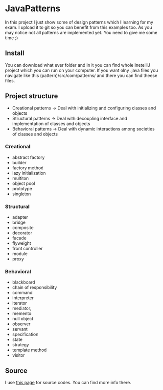 # JavaPatterns

In this project I just show some of design patterns which I learning for my exam. I upload it to git so you can benefit from this examples too.
As you may notice not all patterns are implemented yet. You need to give me some time ;) 

## Install

You can download what ever folder and in it you can find whole InetelliJ project which you can run on your computer.
If you want olny .java files you navigate like this (pattern)/src/com/patterns/ and there you can find theese files.

## Project structure

* Creational patterns ->
    Deal with initializing and configuring classes and objects
* Structural patterns ->
    Deal with decoupling interface and implementation of classes and objects
* Behavioral patterns ->
    Deal with dynamic interactions among societies of classes and objects


### Creational

- abstract factory
- builder
- factory method
- lazy initialization
- multiton
- object pool
- prototype
- singleton


### Structural

- adapter
- bridge
- composite
- decorator
- facade
- flyweight
- front controller
- module
- proxy


### Behavioral

- blackboard
- chain of responsibility
- command
- interpreter
- iterator
- mediator,
- memento
- null object
- observer
- servant
- specification
- state
- strategy
- template method
- visitor



## Source  

I use [this page](https://www.tutorialspoint.com/design_pattern/) for source codes. You can find more info there.

